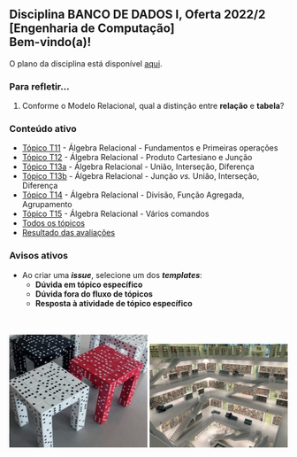 ## Disciplina **BANCO DE DADOS I**, Oferta 2022/2<br>[Engenharia de Computação]<br>Bem-vindo(a)!<br> 

O plano da disciplina está disponível [aqui](./media/bd-2022-2-bec-plano.pdf).<br>

### Para refletir...

1. Conforme o Modelo Relacional, qual a distinção entre **relação** e **tabela**?

### Conteúdo ativo

- [Tópico T11](./topicos/topico-11.md) - Álgebra Relacional - Fundamentos e Primeiras operações
- [Tópico T12](./topicos/topico-12.md) - Álgebra Relacional - Produto Cartesiano e Junção
- [Tópico T13a](./topicos/topico-13a.md) - Álgebra Relacional - União, Interseção, Diferença
- [Tópico T13b](./topicos/topico-13b.md) - Álgebra Relacional - Junção _vs._ União, Interseção, Diferença
- [Tópico T14](./topicos/topico-14.md) - Álgebra Relacional - Divisão, Função Agregada, Agrupamento
- [Tópico T15](./topicos/topico-15.md) - Álgebra Relacional - Vários comandos
- [Todos os tópicos](topicos/topicos.md)
- [Resultado das avaliações](./topicos/tresultado.md)

### Avisos ativos

- Ao criar uma _**issue**_, selecione um dos _**templates**_:
  - **Dúvida em tópico específico**
  - **Dúvida fora do fluxo de tópicos**
  - **Resposta à atividade de tópico específico**

<br>
<br>
<img src="./media/fig-bd-ilustracao.jpg" width="250">
<img src="./media/tobias-fischer-PkbZahEG2Ng-unsplash.jpg" width="250">
